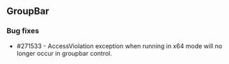 ## GroupBar

### Bug fixes

* \#271533 - AccessViolation exception when running in x64 mode will no longer occur in groupbar control.
